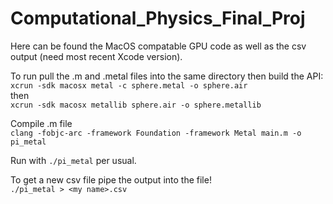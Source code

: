 # Computational_Physics_Final_Proj  
  
Here can be found the MacOS compatable GPU code as well as the csv output (need most recent Xcode version).  

To run pull the .m and .metal files into the same directory then build the API:  
`xcrun -sdk macosx metal -c sphere.metal -o sphere.air`  
then  
`xcrun -sdk macosx metallib sphere.air -o sphere.metallib`  

Compile .m file  
`clang -fobjc-arc -framework Foundation -framework Metal main.m -o pi_metal`  
  
Run with `./pi_metal` per usual.  
  
To get a new csv file pipe the output into the file!  
`./pi_metal > <my name>.csv`  
